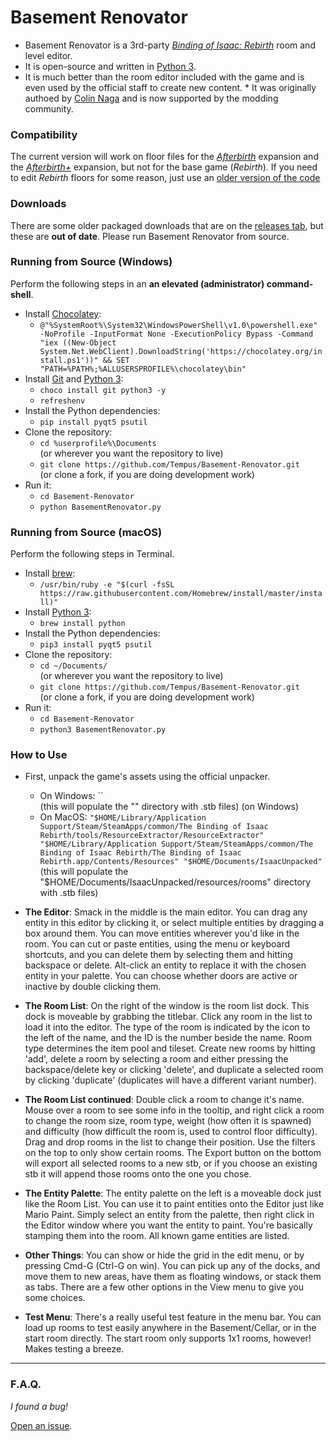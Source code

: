 # Basement Renovator

* Basement Renovator is a 3rd-party *[Binding of Isaac: Rebirth](https://store.steampowered.com/app/250900/The_Binding_of_Isaac_Rebirth/)* room and level editor.
* It is open-source and written in [Python 3](https://www.python.org/).
* It is much better than the room editor included with the game and is even used by the official staff to create new content. * It was originally authoed by [Colin Naga](http://www.chronometry.ca/) and is now supported by the modding community.

### Compatibility

The current version will work on floor files for the *[Afterbirth](https://store.steampowered.com/app/401920/The_Binding_of_Isaac_Afterbirth/)* expansion and the *[Afterbirth+](https://store.steampowered.com/app/570660/The_Binding_of_Isaac_Afterbirth/)* expansion, but not for the base game (*Rebirth*). If you need to edit *Rebirth* floors for some reason, just use an [older version of the code](https://github.com/Tempus/Basement-Renovator/tree/a952cd030b0bf677e07a874ea7be901242a6505c)

### Downloads

There are some older packaged downloads that are on the [releases tab](https://github.com/Tempus/Basement-Renovator/releases), but these are **out of date**. Please run Basement Renovator from source.

### Running from Source (Windows)

Perform the following steps in an **an elevated (administrator) command-shell**.

* Install [Chocolatey](https://chocolatey.org/):
  * `@"%SystemRoot%\System32\WindowsPowerShell\v1.0\powershell.exe" -NoProfile -InputFormat None -ExecutionPolicy Bypass -Command "iex ((New-Object System.Net.WebClient).DownloadString('https://chocolatey.org/install.ps1'))" && SET "PATH=%PATH%;%ALLUSERSPROFILE%\chocolatey\bin"`
* Install [Git](https://git-scm.com/) and [Python 3](https://www.python.org/):
  * `choco install git python3 -y`
  * `refreshenv`
* Install the Python dependencies:
  * `pip install pyqt5 psutil`
* Clone the repository:
  * `cd %userprofile%\Documents` <br />
  (or wherever you want the repository to live) 
  * `git clone https://github.com/Tempus/Basement-Renovator.git` <br />
  (or clone a fork, if you are doing development work)
* Run it:
  * `cd Basement-Renovator`
  * `python BasementRenovator.py`

### Running from Source (macOS)

Perform the following steps in Terminal.

* Install [brew](https://brew.sh/):
  * `/usr/bin/ruby -e "$(curl -fsSL https://raw.githubusercontent.com/Homebrew/install/master/install)"`
* Install [Python 3](https://www.python.org/):
  * `brew install python`
* Install the Python dependencies:
  * `pip3 install pyqt5 psutil`
* Clone the repository:
  * `cd ~/Documents/` <br />
  (or wherever you want the repository to live) 
  * `git clone https://github.com/Tempus/Basement-Renovator.git` <br />
  (or clone a fork, if you are doing development work)
* Run it:
  * `cd Basement-Renovator`
  * `python3 BasementRenovator.py`

### How to Use

* First, unpack the game's assets using the official unpacker.
  * On Windows: `` <br />
  (this will populate the "" directory with .stb files)
  (on Windows)
  * On MacOS: `"$HOME/Library/Application Support/Steam/SteamApps/common/The Binding of Isaac Rebirth/tools/ResourceExtractor/ResourceExtractor" "$HOME/Library/Application Support/Steam/SteamApps/common/The Binding of Isaac Rebirth/The Binding of Isaac Rebirth.app/Contents/Resources" "$HOME/Documents/IsaacUnpacked"` <br />
  (this will populate the "$HOME/Documents/IsaacUnpacked/resources/rooms" directory with .stb files)

* **The Editor**: Smack in the middle is the main editor. You can drag any entity in this editor by clicking it, or select multiple entities by dragging a box around them. You can move entities wherever you'd like in the room. You can cut or paste entities, using the menu or keyboard shortcuts, and you can delete them by selecting them and hitting backspace or delete. Alt-click an entity to replace it with the chosen entity in your palette. You can choose whether doors are active or inactive by double clicking them.

* **The Room List**: On the right of the window is the room list dock. This dock is moveable by grabbing the titlebar. Click any room in the list to load it into the editor. The type of the room is indicated by the icon to the left of the name, and the ID is the number beside the name. Room type determines the item pool and tileset. Create new rooms by hitting 'add', delete a room by selecting a room and either pressing the backspace/delete key or clicking 'delete', and duplicate a selected room by clicking 'duplicate' (duplicates will have a different variant number). 

* **The Room List continued**: Double click a room to change it's name. Mouse over a room to see some info in the tooltip, and right click a room to change the room size, room type, weight (how often it is spawned) and difficulty (how difficult the room is, used to control floor difficulty). Drag and drop rooms in the list to change their position. Use the filters on the top to only show certain rooms. The Export button on the bottom will export all selected rooms to a new stb, or if you choose an existing stb it will append those rooms onto the one you chose.

* **The Entity Palette**: The entity palette on the left is a moveable dock just like the Room List. You can use it to paint entities onto the Editor just like Mario Paint. Simply select an entity from the palette, then right click in the Editor window where you want the entity to paint. You're basically stamping them into the room. All known game entities are listed.

* **Other Things**: You can show or hide the grid in the edit menu, or by pressing Cmd-G (Ctrl-G on win). You can pick up any of the docks, and move them to new areas, have them as floating windows, or stack them as tabs. There are a few other options in the View menu to give you some choices.

* **Test Menu**: There's a really useful test feature in the menu bar. You can load up rooms to test easily anywhere in the Basement/Cellar, or in the start room directly. The start room only supports 1x1 rooms, however! Makes testing a breeze.

---

### F.A.Q.

*I found a bug!*

[Open an issue](https://github.com/Tempus/Basement-Renovator/issues).
